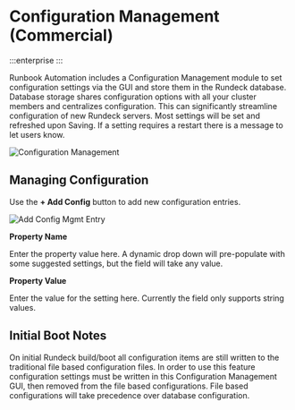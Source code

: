 # Configuration Management (Commercial)

:::enterprise
:::

Runbook Automation includes a Configuration Management module to set configuration settings via the GUI and store them in the Rundeck database.  Database storage shares configuration options with all your cluster members and centralizes configuration.  This can significantly streamline configuration of new Rundeck servers.  Most settings will be set and refreshed upon Saving.  If a setting requires a restart there is a message to let users know.

![Configuration Management](/assets/img/configmgmt-list.png)

## Managing Configuration
Use the **+ Add Config** button to add new configuration entries.

![Add Config Mgmt Entry](/assets/img/configmgmt-add-config.png)

**Property Name**

Enter the property value here.  A dynamic drop down will pre-populate with some suggested settings, but the field will take any value.

**Property Value**

Enter the value for the setting here.  Currently the field only supports string values.


## Initial Boot Notes

On initial Rundeck build/boot all configuration items are still written to the traditional file based configuration files. In order to use this feature configuration settings must be written in this Configuration Management GUI, then removed from the file based configurations.  File based configurations will take precedence over database configuration.
